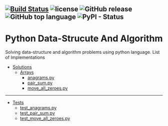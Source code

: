 [![Build Status](https://travis-ci.org/ajaykmahar/Python-datastructure-and-algorithm.svg?branch=master)](https://travis-ci.org/ajaykmahar/Python-datastructure-and-algorithm)  ![license](https://img.shields.io/github/license/ajaykmahar/Python-datastructure-and-algorithm.svg)  ![GitHub release](https://img.shields.io/github/release/ajaykmahar/Python-datastructure-and-algorithm.svg)   ![GitHub top language](https://img.shields.io/github/languages/top/ajaykmahar/Python-datastructure-and-algorithm.svg) ![PyPI - Status](https://img.shields.io/pypi/status/python.svg)
---
# Python Data-Strucute And Algorithm

Solving data-structure and algorithm problems using python language.
List of Implementations

* [Solutions](https://github.com/ajaykmahar/python-datastrucute-algo/tree/master/solutions)
    * [Arrays](https://github.com/ajaykmahar/python-datastrucute-algo/tree/master/solutions/Arrays)
        * [anagrams.py](https://github.com/ajaykmahar/python-datastrucute-algo/blob/master/solutions/Arrays/anagrams.py)
        * [pair_sum.py](https://github.com/ajaykmahar/python-datastrucute-algo/blob/master/solutions/Arrays/pair_sum.py)
        * [move_all_zeroes.py](https://github.com/ajaykmahar/Python-datastructure-and-algorithm/blob/master/solutions/Arrays/move_all_zeroes.py)

---

* [Tests](https://github.com/ajaykmahar/python-datastrucute-algo/tree/master/tests)
    * [test_anagrams.py](https://github.com/ajaykmahar/python-datastrucute-algo/blob/master/tests/test_anagrams.py)
    * [test_pair_sum.py](https://github.com/ajaykmahar/python-datastrucute-algo/blob/master/tests/test_pair_sum.py)
    * [test_move_all_zeroes.py](https://github.com/ajaykmahar/Python-datastructure-and-algorithm/blob/master/tests/test_move_all_zeroes.py)

